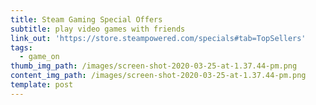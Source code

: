```yaml
---
title: Steam Gaming Special Offers
subtitle: play video games with friends
link_out: 'https://store.steampowered.com/specials#tab=TopSellers'
tags:
  - game_on
thumb_img_path: /images/screen-shot-2020-03-25-at-1.37.44-pm.png
content_img_path: /images/screen-shot-2020-03-25-at-1.37.44-pm.png
template: post
---
```

